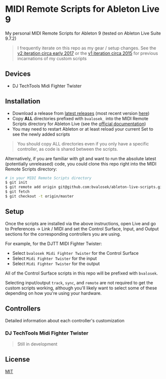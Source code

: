 # MIDI Remote Scripts for Ableton Live 9

My personal MIDI Remote Scripts for Ableton 9 (tested on Ableton Live Suite
9.7.2)

> I frequently iterate on this repo as my gear / setup changes. See the [v2
> iteration circa early
> 2017](https://github.com/bvalosek/ableton-live-scripts/tree/v2.6.0) or the
> [v1 iteration circa
> 2015](https://github.com/bvalosek/ableton-live-scripts/tree/v1.0.0) for
> previous incarnations of my custom scripts

## Devices

* DJ TechTools Midi Fighter Twister

## Installation

* Download a release from [latest releases](https://github.com/bvalosek/ableton-live-scripts/releases)
  (most recent version [here](https://github.com/bvalosek/ableton-live-scripts/releases/latest))
* Copy **ALL** directories prefixed with `bvalosek_` into the MIDI Remote Scripts
  directory for Ableton Live (see the [official documentation](https://www.ableton.com/en/help/article/install-third-party-remote-script/))
* You may need to restart Ableton or at least reload your current Set to see
  the newly added scripts

> You should copy ALL directories even if you only have a specific controller,
> as code is shared between the scripts.

Alternatively, if you are familiar with git and want to run the absolute latest
(potentially unreleased) code, you could clone this repo right into the MIDI
Remote Scripts directory:

```bash
# in your MIDI Remote Scripts directory
$ git init
$ git remote add origin git@github.com:bvalosek/ableton-live-scripts.git
$ git fetch
$ git checkout -t origin/master
```

## Setup

Once the scripts are installed via the above instructions, open Live and go to
Preferences -> Link / MIDI and set the Control Surface, Input, and Output
sections for the corresponding controllers you are using.

For example, for the DJTT MIDI Fighter Twister:

* Select `bvalosek Midi Fighter Twister` for the Control Surface
* Select `Midi Fighter Twister` for the input
* Select `Midi Fighter Twister` for the output

All of the Control Surface scripts in this repo will be prefixed with
`bvalosek`.

Selecting input/output `track`, `sync`, and `remote` are not required to get
the custom scripts working, although you'll likely want to select some of these
depending on how you're using your hardware.

## Controllers

Detailed information about each controller's customization

### DJ TechTools Midi Fighter Twister

> Still in development

## License

[MIT](https://github.com/bvalosek/ableton-live-scripts/blob/master/LICENSE)

